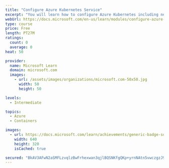 ```yaml
---
title: "Configure Azure Kubernetes Service"
excerpt: "You will learn how to configure Azure Kubernetes including networking, storage, and scaling."
webUrl: https://docs.microsoft.com/en-us/learn/modules/configure-azure-kubernetes-service/
type: course
price: Free
length: PT27M
ratings:
  count: 0
  average: 0
heat: 50

provider:
  name: Microsoft Learn
  domain: microsoft.com
  images:
    - url: /assets/images/organizations/microsoft.com-50x50.jpg
      width: 50
      height: 50

levels:
  - Intermediate

topics:
  - Azure
  - Containers

images:
  - url: https://docs.microsoft.com/learn/achievements/generic-badge-social.png
    width: 640
    height: 320
    isCached: true

secured: "BkAV3AFwN2aSMFLzvqlzBwFrhexwan3qjlBQSNKfgQKp+yrnNAtn5vwczgzJ9Mwf0mvYhsRPFvp0V3SQjJA0Amt+Lz7T+r+BaLiI/XDdKMrqfP3g+nY5b+VjO9OLPzb4759LBePaGmc+/Ru2ZUakQWI7dVOZqiSD6HfMcFuYuLOM7pXV7asedzB2DTyMFbu8cncoRfgca6q5vUgtcnaggeKb38520nnqq6YvBV7c6GLUTGN5n/50dvquesAFJj8zpg+MVAD0YHC+Heo2lZyV1CJsmriujz1ixgvMCUnHqkkTl9Lkwkhdy+mwP1OqU3aP7gG16H3SivdE0f4ClcNzU3XiC9cLXQb8pp/xJNAKDw86C4AnoXVE0fy1YMbrsmm2SgZBgxaTq1P/zGgReGpi+1HnGxjNZKxiHxhlpCQgiMA=;j88fuxA8Bra5uYXe68N5Xg=="
---
```


